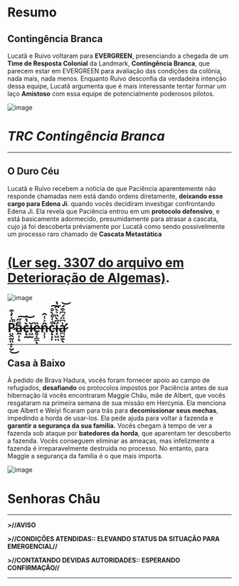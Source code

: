 # Resumo
## Contingência Branca

Lucatã e Ruivo voltaram para **EVERGREEN**, presenciando a chegada de um **Time de Resposta Colonial** da Landmark, **Contingência Branca**, que parecem estar em EVERGREEN para avaliação das condições da colônia, nada mais, nada menos. Enquanto Ruivo desconfia da verdadeira intenção dessa equipe, Lucatã argumenta que é mais interessante tentar formar um laço **Amistoso** com essa equipe de potencialmente poderosos pilotos. 

![image](events/Images/CRT_ConWhite_credit_Gerd.png)

# *TRC Contingência Branca*

---

## O Duro Céu

Lucatã e Ruivo recebem a noticia de que Paciência aparentemente não responde chamadas nem está dando ordens diretamente, **deixando esse cargo para Edena Ji**. quando vocês decidiram investigar confrontando Edena Ji. Ela revela que Paciência entrou em um **protocolo defensivo**, e está basicamente adormecido,  presumidamente para atrasar a cascata, cujo já foi descoberta préviamente por Lucatã como sendo possivelmente um processo raro chamado de **Cascata Metastática**  
# [(Ler seg. 3307 do arquivo em Deterioração de Algemas)](https://i.ibb.co/f0Z2yZ0/Captura-de-tela-2024-01-09-124331.png). 

 ![image](events/Images/Paciencia-corrompido.png)

 # P̷̤̭̰͈̝̙̮̈͑̓͒̚̕͜a̵̯͎͌̋͠ͅc̶̨̰̀̔͝ǐ̷͖̰ȅ̶̥͔͇ͅn̵̹̹̂͐͑̑c̴̨̣̙͒͑̊̀̊͘͠í̴͓͖̤̋̀̏͛̀̑̔a̷̛̪̬̱̖̍͆̈́͆͒́͝ 
 
 ---

 ## Casa à Baixo

 À pedido de Brava Hadura, vocês foram fornecer apoio ao campo de refugiados, **desafiando** os protocolos impostos por Paciência antes de sua hibernação
lá vocês encontraram Maggie Châu, mãe de Albert, que vocês resgataram na primeira semana de sua missão em Hercynia. Ela menciona que  Albert e Weiyi ficaram para trás para **decomissionar seus mechas**, impedindo a horda de usar-los. Ela pede ajuda para voltar à fazenda e **garantir a segurança da sua familia.** 
Vocês chegam à tempo de ver a fazenda sob ataque por **batedores da horda**, que aparentam ter descoberto a fazenda. Vocês conseguem eliminar as ameaças, mas infelizmente a fazenda é irreparavelmente destruida no processo. No entanto, para Maggie a segurança da familia é o que mais importa. 

![image](events/Images/chaus.png)

# Senhoras Châu

---

**>//AVISO**

**>//CONDIÇÕES ATENDIDAS:: ELEVANDO STATUS DA SITUAÇÃO PARA EMERGENCIAL//**

**>//CONTATANDO DEVIDAS AUTORIDADES:: ESPERANDO CONFIRMAÇÃO//**

---


